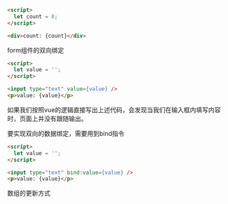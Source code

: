 ```html
<script>
  let count = 0;
</script>

<div>count: {count}</div>
```

form组件的双向绑定

```html
<script>
  let value = '';
</script>

<input type="text" value={value} />
<p>value: {value}</p>
```

如果我们按照vue的逻辑直接写出上述代码，会发现当我们在输入框内填写内容时，页面上并没有跟随输出。

要实现双向的数据绑定，需要用到bind指令

```html
<script>
  let value = '';
</script>

<input type="text" bind:value={value} />
<p>value: {value}</p>
```


数组的更新方式
